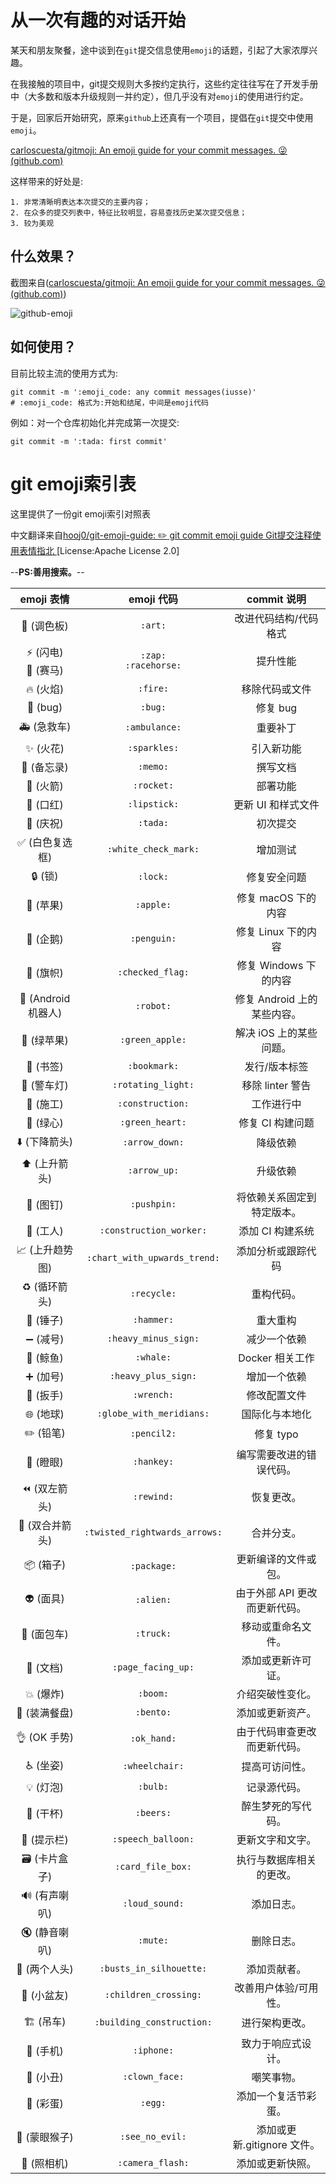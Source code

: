 # **从一次有趣的对话开始**

某天和朋友聚餐，途中谈到在`git`提交信息使用`emoji`的话题，引起了大家浓厚兴趣。

在我接触的项目中，git提交规则大多按约定执行，这些约定往往写在了开发手册中（大多数和版本升级规则一并约定），但几乎没有对`emoji`的使用进行约定。

于是，回家后开始研究，原来`github`上还真有一个项目，提倡在`git`提交中使用`emoji`。

[carloscuesta/gitmoji: An emoji guide for your commit messages. 😜 (github.com)](https://github.com/carloscuesta/gitmoji)

这样带来的好处是:

```text
1. 非常清晰明表达本次提交的主要内容；
2. 在众多的提交列表中，特征比较明显，容易查找历史某次提交信息；
3. 较为美观
```



## 什么效果？

截图来自([carloscuesta/gitmoji: An emoji guide for your commit messages. 😜 (github.com)](https://github.com/carloscuesta/gitmoji))

![github-emoji](https://gitee.com/wejectchan/git-emoji-user-guide/raw/master/images/github-emoji.png)



## 如何使用？

目前比较主流的使用方式为:

```shell
git commit -m ':emoji_code: any commit messages(iusse)'
# :emoji_code: 格式为:开始和结尾，中间是emoji代码
```

例如：对一个仓库初始化并完成第一次提交:

```shell
git commit -m ':tada: first commit'
```



# git emoji索引表

这里提供了一份git emoji索引对照表

中文翻译来自[hooj0/git-emoji-guide: :pencil2: git commit emoji guide Git提交注释使用表情指北 ](https://github.com/hooj0/git-emoji-guide)[License:Apache License 2.0]

--**PS:善用搜索。**--

|                emoji 表情                |          emoji 代码           |          commit 说明          |
| :--------------------------------------: | :---------------------------: | :---------------------------: |
|              :art: (调色板)              |            `:art:`            |     改进代码结构/代码格式     |
|   :zap: (闪电) <br/>:racehorse: (赛马)   |   `:zap:`<br/>`:racehorse:`   |           提升性能            |
|              :fire: (火焰)               |           `:fire:`            |        移除代码或文件         |
|               :bug: (bug)                |            `:bug:`            |           修复 bug            |
|           :ambulance: (急救车)           |         `:ambulance:`         |           重要补丁            |
|            :sparkles: (火花)             |         `:sparkles:`          |          引入新功能           |
|             :memo: (备忘录)              |           `:memo:`            |           撰写文档            |
|             :rocket: (火箭)              |          `:rocket:`           |           部署功能            |
|            :lipstick: (口红)             |         `:lipstick:`          |      更新 UI 和样式文件       |
|              :tada: (庆祝)               |           `:tada:`            |           初次提交            |
|     :white_check_mark: (白色复选框)      |     `:white_check_mark:`      |           增加测试            |
|               :lock: (锁)                |           `:lock:`            |         修复安全问题          |
|              :apple: (苹果)              |           `:apple:`           |      修复 macOS 下的内容      |
|             :penguin: (企鹅)             |          `:penguin:`          |      修复 Linux 下的内容      |
|         :checkered_flag: (旗帜)          |       `:checked_flag:`        |     修复 Windows 下的内容     |
|         :robot: (Android 机器人)         |           `:robot:`           |  修复 Android 上的某些内容。  |
|          :green_apple: (绿苹果)          |        `:green_apple:`        |    解决 iOS 上的某些问题。    |
|            :bookmark: (书签)             |         `:bookmark:`          |         发行/版本标签         |
|        :rotating_light: (警车灯)         |      `:rotating_light:`       |       移除 linter 警告        |
|          :construction: (施工)           |       `:construction:`        |          工作进行中           |
|           :green_heart: (绿心)           |        `:green_heart:`        |       修复 CI 构建问题        |
|         :arrow_down: (下降箭头)          |        `:arrow_down:`         |           降级依赖            |
|          :arrow_up: (上升箭头)           |         `:arrow_up:`          |           升级依赖            |
|             :pushpin: (图钉)             |          `:pushpin:`          |  将依赖关系固定到特定版本。   |
|       :construction_worker: (工人)       |    `:construction_worker:`    |       添加 CI 构建系统        |
| :chart_with_upwards_trend: (上升趋势图)  | `:chart_with_upwards_trend:`  |      添加分析或跟踪代码       |
|           :recycle: (循环箭头)           |          `:recycle:`          |          重构代码。           |
|             :hammer: (锤子)              |          `:hammer:`           |           重大重构            |
|        :heavy_minus_sign: (减号)         |     `:heavy_minus_sign:`      |         减少一个依赖          |
|              :whale: (鲸鱼)              |           `:whale:`           |        Docker 相关工作        |
|         :heavy_plus_sign: (加号)         |      `:heavy_plus_sign:`      |         增加一个依赖          |
|             :wrench: (扳手)              |          `:wrench:`           |         修改配置文件          |
|      :globe_with_meridians: (地球)       |   `:globe_with_meridians:`    |        国际化与本地化         |
|             :pencil2: (铅笔)             |          `:pencil2:`          |           修复 typo           |
|             :hankey: (瞪眼)              |          `:hankey:`           |   编写需要改进的错误代码。    |
|           :rewind: (双左箭头)            |          `:rewind:`           |          恢复更改。           |
| :twisted_rightwards_arrows: (双合并箭头) | `:twisted_rightwards_arrows:` |          合并分支。           |
|             :package: (箱子)             |          `:package:`          |     更新编译的文件或包。      |
|              :alien: (面具)              |           `:alien:`           | 由于外部 API 更改而更新代码。 |
|             :truck: (面包车)             |           `:truck:`           |      移动或重命名文件。       |
|         :page_facing_up: (文档)          |      `:page_facing_up:`       |      添加或更新许可证。       |
|              :boom: (爆炸)               |           `:boom:`            |       介绍突破性变化。        |
|            :bento: (装满餐盘)            |           `:bento:`           |       添加或更新资产。        |
|           :ok_hand: (OK 手势)            |          `:ok_hand:`          | 由于代码审查更改而更新代码。  |
|           :wheelchair: (坐姿)            |        `:wheelchair:`         |        提高可访问性。         |
|              :bulb: (灯泡)               |           `:bulb:`            |         记录源代码。          |
|              :beers: (干杯)              |           `:beers:`           |      醉生梦死的写代码。       |
|        :speech_balloon: (提示栏)         |      `:speech_balloon:`       |       更新文字和文字。        |
|        :card_file_box: (卡片盒子)        |       `:card_file_box:`       |   执行与数据库相关的更改。    |
|         :loud_sound: (有声喇叭)          |        `:loud_sound:`         |          添加日志。           |
|            :mute: (静音喇叭)             |           `:mute:`            |          删除日志。           |
|     :busts_in_silhouette: (两个人头)     |    `:busts_in_silhouette:`    |         添加贡献者。          |
|       :children_crossing: (小盆友)       |     `:children_crossing:`     |     改善用户体验/可用性。     |
|      :building_construction: (吊车)      |   `:building_construction:`   |        进行架构更改。         |
|             :iphone: (手机)              |          `:iphone:`           |      致力于响应式设计。       |
|           :clown_face: (小丑)            |        `:clown_face:`         |          嘲笑事物。           |
|               :egg: (彩蛋)               |            `:egg:`            |     添加一个复活节彩蛋。      |
|         :see_no_evil: (蒙眼猴子)         |        `:see_no_evil:`        |  添加或更新.gitignore 文件。  |
|         :camera_flash: (照相机)          |       `:camera_flash:`        |       添加或更新快照。        |
